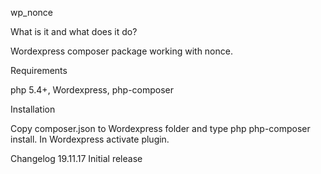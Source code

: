 wp_nonce

What is it and what does it do?

Wordexpress composer package working with nonce.

Requirements

php 5.4+, Wordexpress, php-composer

Installation

Copy composer.json to Wordexpress folder and type php php-composer install. In Wordexpress activate plugin.


Changelog
19.11.17 Initial release



